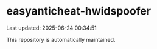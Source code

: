 # easyanticheat-hwidspoofer

Last updated: 2025-06-24 00:34:51

This repository is automatically maintained.
